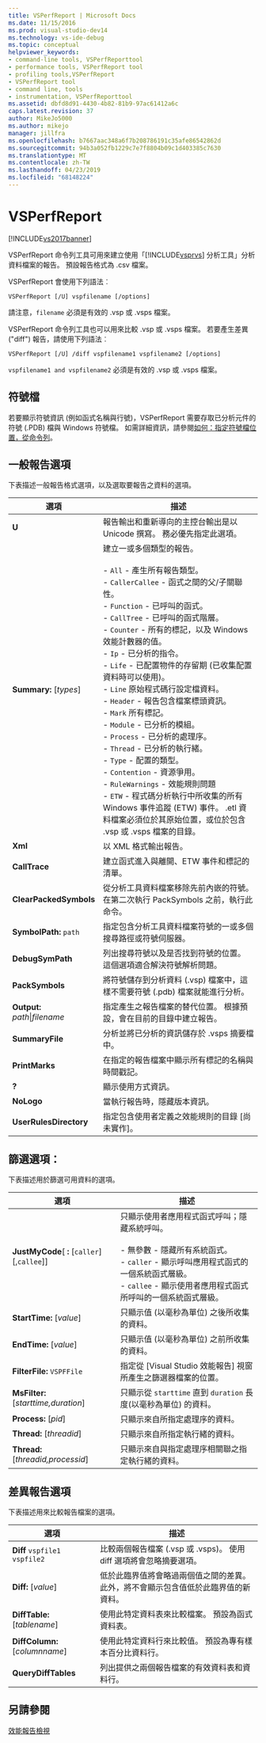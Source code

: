 ```yaml
---
title: VSPerfReport | Microsoft Docs
ms.date: 11/15/2016
ms.prod: visual-studio-dev14
ms.technology: vs-ide-debug
ms.topic: conceptual
helpviewer_keywords:
- command-line tools, VSPerfReporttool
- performance tools, VSPerfReport tool
- profiling tools,VSPerfReport
- VSPerfReport tool
- command line, tools
- instrumentation, VSPerfReporttool
ms.assetid: dbfd8d91-4430-4b82-81b9-97ac61412a6c
caps.latest.revision: 37
author: MikeJo5000
ms.author: mikejo
manager: jillfra
ms.openlocfilehash: b7667aac348a6f7b208786191c35afe86542862d
ms.sourcegitcommit: 94b3a052fb1229c7e7f8804b09c1d403385c7630
ms.translationtype: MT
ms.contentlocale: zh-TW
ms.lasthandoff: 04/23/2019
ms.locfileid: "68148224"
---
```

# <a name="vsperfreport"></a>VSPerfReport
[!INCLUDE[vs2017banner](../includes/vs2017banner.md)]

VSPerfReport 命令列工具可用來建立使用「[!INCLUDE[vsprvs](../includes/vsprvs-md.md)] 分析工具」分析資料檔案的報告。 預設報告格式為 .csv 檔案。  
  
 VSPerfReport 會使用下列語法︰  
  
```  
VSPerfReport [/U] vspfilename [/options]  
```  
  
 請注意，`filename` 必須是有效的 .vsp 或 .vsps 檔案。  
  
 VSPerfReport 命令列工具也可以用來比較 .vsp 或 .vsps 檔案。 若要產生差異 ("diff") 報告，請使用下列語法︰  
  
```  
VSPerfReport [/U] /diff vspfilename1 vspfilename2 [/options]  
```  
  
 `vspfilename1 and vspfilename2` 必須是有效的 .vsp 或 .vsps 檔案。  
  
## <a name="symbol-files"></a>符號檔  
 若要顯示符號資訊 (例如函式名稱與行號)，VSPerfReport 需要存取已分析元件的符號 (.PDB) 檔與 Windows 符號檔。 如需詳細資訊，請參閱[如何：指定符號檔位置，從命令列](../profiling/how-to-specify-symbol-file-locations-from-the-command-line.md)。  
  
## <a name="general-report-options"></a>一般報告選項  
 下表描述一般報告格式選項，以及選取要報告之資料的選項。  
  
|選項|描述|  
|-------------|-----------------|  
|**U**|報告輸出和重新導向的主控台輸出是以 Unicode 撰寫。 務必優先指定此選項。|  
|**Summary:** [*types*]|建立一或多個類型的報告。<br /><br /> -   `All` - 產生所有報告類型。<br />-   `CallerCallee` - 函式之間的父/子關聯性。<br />-   `Function` - 已呼叫的函式。<br />-   `CallTree` - 已呼叫的函式階層。<br />-   `Counter` - 所有的標記，以及 Windows 效能計數器的值。<br />-   `Ip` - 已分析的指令。<br />-   `Life` - 已配置物件的存留期 (已收集配置資料時可以使用)。<br />-   `Line` 原始程式碼行設定檔資料。<br />-   `Header` - 報告包含檔案標頭資訊。<br />-   `Mark` 所有標記。<br />-   `Module` - 已分析的模組。<br />-   `Process` - 已分析的處理序。<br />-   `Thread` - 已分析的執行緒。<br />-   `Type` - 配置的類型。<br />-   `Contention` - 資源爭用。<br />-   `RuleWarnings` - 效能規則問題<br />-   `ETW` - 程式碼分析執行中所收集的所有 Windows 事件追蹤 (ETW) 事件。 .etl 資料檔案必須位於其原始位置，或位於包含 .vsp 或 .vsps 檔案的目錄。|  
|**Xml**|以 XML 格式輸出報告。|  
|**CallTrace**|建立函式進入與離開、ETW 事件和標記的清單。|  
|**ClearPackedSymbols**|從分析工具資料檔案移除先前內嵌的符號。 在第二次執行 PackSymbols 之前，執行此命令。|  
|**SymbolPath:** `path`|指定包含分析工具資料檔案符號的一或多個搜尋路徑或符號伺服器。|  
|**DebugSymPath**|列出搜尋符號以及是否找到符號的位置。 這個選項適合解決符號解析問題。|  
|**PackSymbols**|將符號儲存到分析資料 (.vsp) 檔案中，這樣不需要符號 (.pdb) 檔案就能進行分析。|  
|**Output:** *path*&#124;*filename*|指定產生之報告檔案的替代位置。 根據預設，會在目前的目錄中建立報告。|  
|**SummaryFile**|分析並將已分析的資訊儲存於 .vsps 摘要檔中。|  
|**PrintMarks**|在指定的報告檔案中顯示所有標記的名稱與時間戳記。|  
|**?**|顯示使用方式資訊。|  
|**NoLogo**|當執行報告時，隱藏版本資訊。|  
|**UserRulesDirectory**|指定包含使用者定義之效能規則的目錄 [尚未實作]。|  
  
## <a name="filter-options"></a>篩選選項：  
 下表描述用於篩選可用資料的選項。  
  
|選項|描述|  
|-------------|-----------------|  
|**JustMyCode**[ **:** [`caller`][,`callee`]]|只顯示使用者應用程式函式呼叫；隱藏系統呼叫。<br /><br /> -   無參數 - 隱藏所有系統函式。<br />-   `caller` - 顯示呼叫應用程式函式的一個系統函式層級。<br />-   `callee` - 顯示使用者應用程式函式所呼叫的一個系統函式層級。|  
|**StartTime:** [*value*]|只顯示值 (以毫秒為單位) 之後所收集的資料。|  
|**EndTime:** [*value*]|只顯示值 (以毫秒為單位) 之前所收集的資料。|  
|**FilterFile:** `VSPFFile`|指定從 [Visual Studio 效能報告] 視窗所產生之篩選器檔案的位置。|  
|**MsFilter:** [*starttime,duration*]|只顯示從 `starttime` 直到 `duration` 長度(以毫秒為單位) 的資料。|  
|**Process:** [*pid*]|只顯示來自所指定處理序的資料。|  
|**Thread:** [*threadid*]|只顯示來自所指定執行緒的資料。|  
|**Thread:** [*threadid,processid*]|只顯示來自與指定處理序相關聯之指定執行緒的資料。|  
  
## <a name="difference-report-options"></a>差異報告選項  
 下表描述用來比較報告檔案的選項。  
  
|選項|描述|  
|-------------|-----------------|  
|**Diff**  `vspfile1 vspfile2`|比較兩個報告檔案 (.vsp 或 .vsps)。 使用 diff 選項將會忽略摘要選項。|  
|**Diff:** [*value*]|低於此臨界值將會略過兩個值之間的差異。 此外，將不會顯示包含值低於此臨界值的新資料。|  
|**DiffTable:** [*tablename*]|使用此特定資料表來比較檔案。 預設為函式資料表。|  
|**DiffColumn:** [*columnname*]|使用此特定資料行來比較值。 預設為專有樣本百分比資料行。|  
|**QueryDiffTables**|列出提供之兩個報告檔案的有效資料表和資料行。|  
  
## <a name="see-also"></a>另請參閱  
 [效能報告檢視](../profiling/performance-report-views.md)
